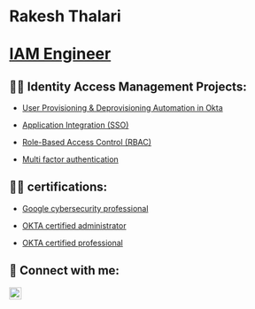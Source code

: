 <h1>Rakesh Thalari <br/> <br/><a href="https://www.linkedin.com/in/joshmadakor/">IAM Engineer</a>

<h2>👨‍💻 Identity Access Management Projects:</h2>


  - [User Provisioning & Deprovisioning Automation in Okta](https://github.com/Rakeshthalari/Provisioning-deProvisioning/blob/main/README.md)

  - [Application Integration (SSO)](https://github.com/Rakeshthalari/Application-integration/blob/main/README.md)
    
  - [Role-Based Access Control (RBAC)](https://github.com/Rakeshthalari/Role-based-access-control/blob/main/README.md)
  
  - [Multi factor authentication](https://github.com/joshmadakor1/4chan-Image-Analysis-Middleware-C964)<b></b>


<h2>👨‍💻 certifications:</h2>


  - [Google cybersecurity professional](https://github.com/joshmadakor1/Algorithms-Practice)
    
  - [OKTA certified administrator](https://github.com/joshmadakor1/Algorithms-Practice)

  - [OKTA certified professional](https://github.com/joshmadakor1/Algorithms-Practice)

<h2> 🤳 Connect with me:</h2>


[<img align="left" alt="JoshMadakor | LinkedIn" width="22px" src="https://cdn.jsdelivr.net/npm/simple-icons@v3/icons/linkedin.svg" />][linkedin]



[linkedin]: https://linkedin.com/in/joshmadakor

<!--
**joshmadakor1/joshmadakor1** is a ✨ _special_ ✨ repository because its `README.md` (this file) appears on your GitHub profile.

Here are some ideas to get you started:

- 🔭 I’m currently working on ...
- 🌱 I’m currently learning ...
- 👯 I’m looking to collaborate on ...
- 🤔 I’m looking for help with ...
- 💬 Ask me about ...
- 📫 How to reach me: ...
- 😄 Pronouns: ...
- ⚡ Fun fact: ...
-->
